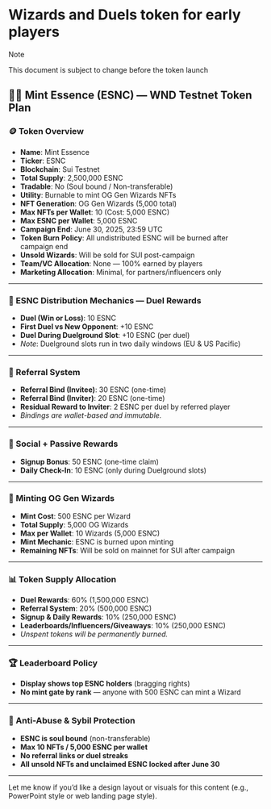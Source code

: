 # Wizards and Duels token for early players

>[!NOTE]
> This document is subject to change before the token launch

## 🧙‍♂️ Mint Essence (ESNC) — WND Testnet Token Plan

### 🪙 Token Overview

* **Name**: Mint Essence
* **Ticker**: ESNC
* **Blockchain**: Sui Testnet
* **Total Supply**: 2,500,000 ESNC
* **Tradable**: No (Soul bound / Non-transferable)
* **Utility**: Burnable to mint OG Gen Wizards NFTs
* **NFT Generation**: OG Gen Wizards (5,000 total)
* **Max NFTs per Wallet**: 10 (Cost: 5,000 ESNC)
* **Max ESNC per Wallet**: 5,000 ESNC
* **Campaign End**: June 30, 2025, 23:59 UTC
* **Token Burn Policy**: All undistributed ESNC will be burned after campaign end
* **Unsold Wizards**: Will be sold for SUI post-campaign
* **Team/VC Allocation**: None — 100% earned by players
* **Marketing Allocation**: Minimal, for partners/influencers only

---

### 🧩 ESNC Distribution Mechanics — Duel Rewards

* **Duel (Win or Loss)**: 10 ESNC
* **First Duel vs New Opponent**: +10 ESNC
* **Duel During Duelground Slot**: +10 ESNC (per duel)
* *Note*: Duelground slots run in two daily windows (EU & US Pacific)

---

### 🤝 Referral System

* **Referral Bind (Invitee)**: 30 ESNC (one-time)
* **Referral Bind (Inviter)**: 20 ESNC (one-time)
* **Residual Reward to Inviter**: 2 ESNC per duel by referred player
* *Bindings are wallet-based and immutable.*

---

### 🧭 Social + Passive Rewards

* **Signup Bonus**: 50 ESNC (one-time claim)
* **Daily Check-In**: 10 ESNC (only during Duelground slots)

---

### 🧠 Minting OG Gen Wizards

* **Mint Cost**: 500 ESNC per Wizard
* **Total Supply**: 5,000 OG Wizards
* **Max per Wallet**: 10 Wizards (5,000 ESNC)
* **Mint Mechanic**: ESNC is burned upon minting
* **Remaining NFTs**: Will be sold on mainnet for SUI after campaign

---

### 📊 Token Supply Allocation

* **Duel Rewards**: 60% (1,500,000 ESNC)
* **Referral System**: 20% (500,000 ESNC)
* **Signup & Daily Rewards**: 10% (250,000 ESNC)
* **Leaderboards/Influencers/Giveaways**: 10% (250,000 ESNC)
* *Unspent tokens will be permanently burned.*

---

### 🏆 Leaderboard Policy

* **Display shows top ESNC holders** (bragging rights)
* **No mint gate by rank** — anyone with 500 ESNC can mint a Wizard

---

### 🧱 Anti-Abuse & Sybil Protection

* **ESNC is soul bound** (non-transferable)
* **Max 10 NFTs / 5,000 ESNC per wallet**
* **No referral links or duel streaks**
* **All unsold NFTs and unclaimed ESNC locked after June 30**

---

Let me know if you’d like a design layout or visuals for this content (e.g., PowerPoint style or web landing page style).


